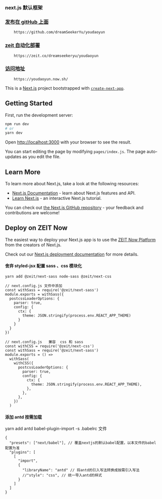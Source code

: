 ### next.js 默认框架

### [发布在 gitHub 上面](https://github.com/dreamSeekerYu/youdaoyun)

```
    https://github.com/dreamSeekerYu/youdaoyun
```

### [zeit 自动化部署](https://zeit.co/dreamseekeryu/youdaoyun)

```
    https://zeit.co/dreamseekeryu/youdaoyun
```

### [访问地址](https://youdaoyun.now.sh/)

```
    https://youdaoyun.now.sh/
```

This is a [Next.js](https://nextjs.org/) project bootstrapped with [`create-next-app`](https://github.com/zeit/next.js/tree/canary/packages/create-next-app).

## Getting Started

First, run the development server:

```bash
npm run dev
# or
yarn dev
```

Open [http://localhost:3000](http://localhost:3000) with your browser to see the result.

You can start editing the page by modifying `pages/index.js`. The page auto-updates as you edit the file.

## Learn More

To learn more about Next.js, take a look at the following resources:

- [Next.js Documentation](https://nextjs.org/docs) - learn about Next.js features and API.
- [Learn Next.js](https://nextjs.org/learn) - an interactive Next.js tutorial.

You can check out [the Next.js GitHub repository](https://github.com/zeit/next.js/) - your feedback and contributions are welcome!

## Deploy on ZEIT Now

The easiest way to deploy your Next.js app is to use the [ZEIT Now Platform](https://zeit.co/import?utm_medium=default-template&filter=next.js&utm_source=create-next-app&utm_campaign=create-next-app-readme) from the creators of Next.js.

Check out our [Next.js deployment documentation](https://nextjs.org/docs/deployment) for more details.

#### 舍弃 styled-jsx 配置 sass 、css 模块化

```
yarn add @zeit/next-sass node-sass @zeit/next-css

// next.config.js 文件中添加
const withSass = require('@zeit/next-sass')
module.exports = withSass({
  postcssLoaderOptions: {
    parser: true,
    config: {
      ctx: {
        theme: JSON.stringify(process.env.REACT_APP_THEME)
      }
    }
  }
})

// next.config.js   兼容  css 和 sass
const withCSS = require('@zeit/next-css')
const withSass = require('@zeit/next-sass')
module.exports = () =>
  withSass(
    withCSS({
      postcssLoaderOptions: {
        parser: true,
        config: {
          ctx: {
            theme: JSON.stringify(process.env.REACT_APP_THEME),
          },
        },
      },
    })
  )
```

#### 添加 antd 按需加载

yarn add antd babel-plugin-import -s
.babelrc 文件

```
{
  "presets": ["next/babel"], // 覆盖nextjs的默认babel配置，以本文件的babel配置为准
  "plugins": [
    [
      "import",
      {
        "libraryName": "antd" // 将antd的引入写法转换成按需引入写法
        //"style": "css", // 统一导入antd的样式
      }
    ]
  ]
}
```
